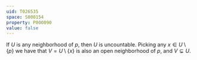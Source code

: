 ```yaml
---
uid: T026535
space: S000154
property: P000090
value: false
---
```


If $U$ is any neighborhood of $p$, then $U$ is uncountable. Picking any $x \in U \setminus \{ p \}$ we have that $V = U \setminus \{ x \}$ is also an open neighborhood of $p$, and $V \subsetneq U$.


